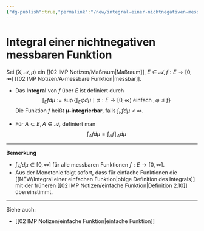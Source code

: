 ```yaml
---
{"dg-publish":true,"permalink":"/new/integral-einer-nichtnegativen-messbaren-funktion/"}
---
```


# Integral einer nichtnegativen messbaren Funktion
Sei $(X, \mathcal{A}, \mu)$ ein [[02 IMP Notizen/Maßraum\|Maßraum]], $E \in \mathcal{A}, f: E \rightarrow[0, \infty]$ [[02 IMP Notizen/A-messbare Funktion\|messbar]].

- Das **Integral** von $f$ über $E$ ist definiert durch
$$
\int_E f d \mu:=\sup \left\{\int_E \varphi d \mu \mid \varphi: E \rightarrow[0, \infty) \text { einfach }, \varphi \leq f\right\}
$$
Die Funktion $f$ heißt **$\mu$-integrierbar**, falls $\int_E f d \mu<\infty$.

- Für $A \subset E, A \in \mathcal{A}$, definiert man
$$
\int_A f d \mu=\int_A f\mid_A d \mu
$$

___
**Bemerkung**
- $\int_E f d \mu \in[0, \infty]$ für alle messbaren Funktionen $f: E \rightarrow[0, \infty]$.
- Aus der Monotonie folgt sofort, dass für einfache Funktionen die [[NEW/Integral einer einfachen Funktion\|obige Definition des Integrals]] mit der früheren [[02 IMP Notizen/einfache Funktion\|Definition 2.10]] übereinstimmt.

---
Siehe auch: 
- [[02 IMP Notizen/einfache Funktion\|einfache Funktion]]